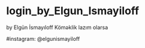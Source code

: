 # login_by_Elgun_Ismayiloff

by Elgün İsmayıloff
Köməklik lazım olarsa 

#instagram: @elgunismayiloff
